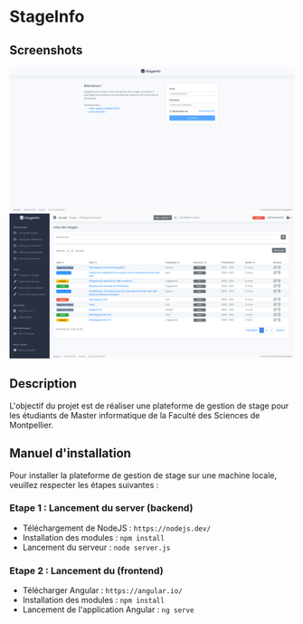 # StageInfo

## Screenshots
<p align="middle">
  <img src="stageinfo-frontend/screenshots/1.png" />
  <img src="stageinfo-frontend/screenshots/2.png" /> 
</p>


## Description
L'objectif du projet est de réaliser une plateforme de gestion de stage pour les étudiants de Master informatique de la Faculté des Sciences de Montpellier.

## Manuel d'installation

Pour installer la plateforme de gestion de stage sur une machine locale, veuillez respecter les étapes suivantes : 

### Etape 1 : Lancement du server (backend)

- Téléchargement de NodeJS : `https://nodejs.dev/`
- Installation des modules : `npm install`
- Lancement du serveur : `node server.js`

### Etape 2 : Lancement du (frontend)

- Télécharger Angular : `https://angular.io/`
- Installation des modules : `npm install`
- Lancement de l'application Angular : `ng serve`

